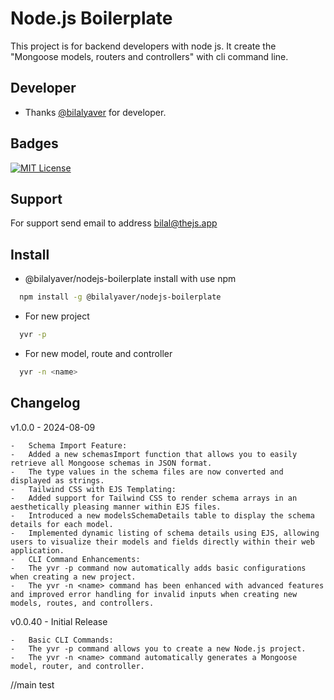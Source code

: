 # Node.js Boilerplate

This project is for backend developers with node js. It create the "Mongoose models, routers and controllers" with cli command line.


## Developer

- Thanks [@bilalyaver](https://www.github.com/bilalyaver) for developer.

  
## Badges


[![MIT License](https://img.shields.io/badge/License-MIT-green.svg)](https://choosealicense.com/licenses/mit/)

## Support

For support send email to address bilal@thejs.app
  
## Install 

- @bilalyaver/nodejs-boilerplate install with use npm

```bash 
  npm install -g @bilalyaver/nodejs-boilerplate
```

- For new project

```bash 
  yvr -p
```

- For new model, route and controller
    
```bash 
  yvr -n <name>
```

## Changelog

v1.0.0 - 2024-08-09

	-	Schema Import Feature:
	-	Added a new schemasImport function that allows you to easily retrieve all Mongoose schemas in JSON format.
	-	The type values in the schema files are now converted and displayed as strings.
	-	Tailwind CSS with EJS Templating:
	-	Added support for Tailwind CSS to render schema arrays in an aesthetically pleasing manner within EJS files.
	-	Introduced a new modelsSchemaDetails table to display the schema details for each model.
	-	Implemented dynamic listing of schema details using EJS, allowing users to visualize their models and fields directly within their web application.
	-	CLI Command Enhancements:
	-	The yvr -p command now automatically adds basic configurations when creating a new project.
	-	The yvr -n <name> command has been enhanced with advanced features and improved error handling for invalid inputs when creating new models, routes, and controllers.

v0.0.40 - Initial Release

	-	Basic CLI Commands:
	-	The yvr -p command allows you to create a new Node.js project.
	-	The yvr -n <name> command automatically generates a Mongoose model, router, and controller.
//main test